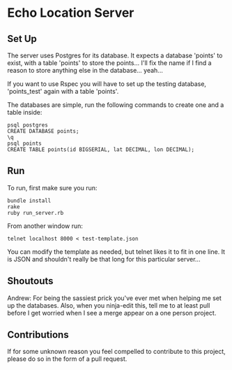 Echo Location Server
====================

Set Up
------

The server uses Postgres for its database. It expects a database 'points' to exist, with a table 'points' to store the points... I'll fix the name if I find a reason to store anything else in the database... yeah...

If you want to use Rspec you will have to set up the testing database, 'points_test' again with a table 'points'.

The databases are simple, run the following commands to create one and a table inside:

```
psql postgres
CREATE DATABASE points;
\q
psql points
CREATE TABLE points(id BIGSERIAL, lat DECIMAL, lon DECIMAL);
```

Run
---

To run, first make sure you run:

```
bundle install
rake
ruby run_server.rb
```

From another window run:

```
telnet localhost 8000 < test-template.json
```

You can modify the template as needed, but telnet likes it to fit in one line. It is JSON and shouldn't really be that long for this particular server...

Shoutouts
---------

Andrew: For being the sassiest prick you've ever met when helping me set up the databases. Also, when you ninja-edit this, tell me to at least pull before I get worried when I see a merge appear on a one person project.


Contributions
-------------

If for some unknown reason you feel compelled to contribute to this project, please do so in the form of a pull request.